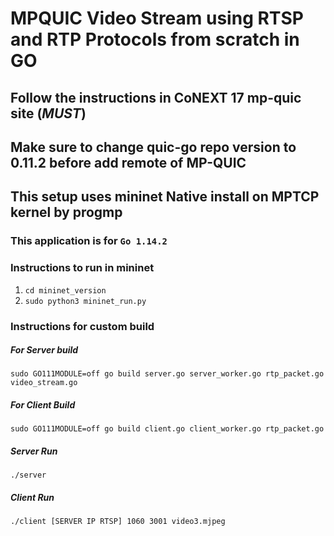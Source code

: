 # MPQUIC Video Stream using RTSP and RTP Protocols from scratch in GO

## Follow the instructions in CoNEXT 17 mp-quic site (_MUST_)

## Make sure to change quic-go repo version to 0.11.2 before add remote of MP-QUIC
## This setup uses mininet Native install on MPTCP kernel by progmp
### This application is for **`Go 1.14.2`**

### Instructions to run in mininet
1. `cd mininet_version`
2. `sudo python3 mininet_run.py`

### Instructions for custom build

##### For Server build
`sudo GO111MODULE=off go build server.go server_worker.go rtp_packet.go video_stream.go`
##### For Client Build
`sudo GO111MODULE=off go build client.go client_worker.go rtp_packet.go`
##### Server Run
`./server`
##### Client Run
`./client [SERVER IP RTSP] 1060 3001 video3.mjpeg`
